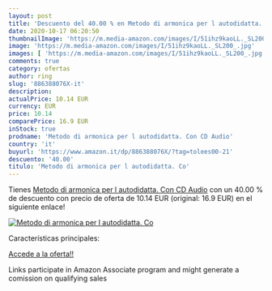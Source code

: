 ```yaml
---
layout: post
title: 'Descuento del 40.00 % en Metodo di armonica per l autodidatta. Co'
date: 2020-10-17 06:20:50
thumbnailImage: 'https://m.media-amazon.com/images/I/51ihz9kaoLL._SL200_.jpg'
image: 'https://m.media-amazon.com/images/I/51ihz9kaoLL._SL200_.jpg'
images: [ 'https://m.media-amazon.com/images/I/51ihz9kaoLL._SL200_.jpg' ]
comments: true
category: ofertas
author: ring
slug: '886388076X-it'
description:
actualPrice: 10.14 EUR
currency: EUR
price: 10.14
comparePrice: 16.9 EUR
inStock: true
prodname: 'Metodo di armonica per l autodidatta. Con CD Audio'
country: 'it'
buyurl: 'https://www.amazon.it/dp/886388076X/?tag=tolees00-21'
descuento: '40.00'
titulo: 'Metodo di armonica per l autodidatta. Co'
---
```


Tienes [Metodo di armonica per l autodidatta. Con CD Audio](https://www.amazon.it/dp/886388076X/?tag=tolees00-21) con un 40.00 % de descuento con precio de oferta de 10.14 EUR (original: 16.9 EUR) en el siguiente enlace!

[![Metodo di armonica per l autodidatta. Co](https://m.media-amazon.com/images/I/51ihz9kaoLL._SL200_.jpg)](https://www.amazon.it/dp/886388076X/?tag=tolees00-21)

Características principales:


[Accede a la oferta!!](https://www.amazon.it/dp/886388076X/?tag=tolees00-21)

Links participate in Amazon Associate program and might generate a comission on qualifying sales


